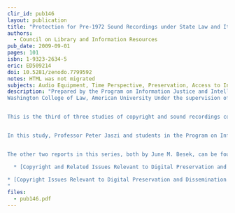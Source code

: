 ```yaml
---
clir_id: pub146
layout: publication
title: "Protection for Pre-1972 Sound Recordings under State Law and Its Impact on Use by Nonprofit Institutions: A 10-State Analysis"
authors: 
  - Council on Library and Information Resources
pub_date: 2009-09-01
pages: 101
isbn: 1-9323-2634-5
eric: ED509214
doi: 10.5281/zenodo.7799592
notes: HTML was not migrated
subjects: Audio Equipment, Time Perspective, Preservation, Access to Information, Court Litigation, State Legislation, Copyrights, Ownership, Nonprint Media, Crime, Laws, Content Analysis
description: "Prepared by the Program on Information Justice and Intellectual Property
Washington College of Law, American University Under the supervision of Peter Jaszi with the assistance of Nick Lewis.


This is the third of three studies of copyright and sound recordings commissioned by the National Recording Preservation Board (NRPB) in support of the congressionally mandated study of the state of audio preservation in the United States. All three studies have focused on how laws pertaining to sound recordings made before 1972 affect preservation of and access to audio recordings. As readers of the previous two studies know, sound recordings made before February 15, 1972, do not benefit from federal copyright protection. In the absence of a national law, in the late 1960s and early 1970s, individual states passed anti-piracy and other laws to protect producers of sound recordings from unauthorized duplication and sale of recordings.


In this study, Professor Peter Jaszi and students in the Program on Information Justice and Intellectual Property at American University’s Washington College of Law examine criminal and civil laws of 10 states, as well as judicial decisions and common law, pertaining to sound recordings fixed before 1972. The authors provide a brief history of the formulation of these laws and examine the laws and court cases that may determine the extent to which nonprofit institutions may preserve and disseminate pre-1972 recordings.


The other two reports in this series, both by June M. Besek, can be found on this Web site at the following links:

  * [Copyright and Related Issues Relevant to Digital Preservation and Dissemination of Unpublished Pre-1972 Sound Recordings by Libraries and Archives](https://www.clir.org/pubs/reports/pub144/)

* [Copyright Issues Relevant to Digital Preservation and Dissemination of Pre-1972 Commercial Sound Recordings by Libraries and Archives](https://www.clir.org/pubs/reports/pub135/)
"
files:
  - pub146.pdf
---
```

